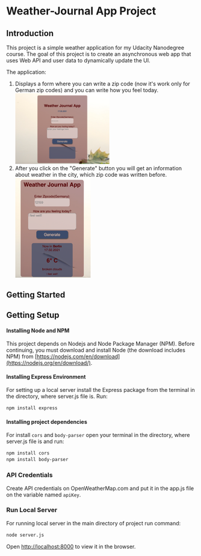 # Weather-Journal App Project

## **Introduction**

This project is a simple weather application for my Udacity Nanodegree course.
The goal of this project is to create an asynchronous web app that uses Web API and user data to dynamically update the UI.

The application:

1. Displays a form where you can write a zip code (now it's work only for German zip codes) and you can write how you feel today.
   <img src="img/app.png" width="250"/>
2. After you click on the "Generate" button you will get an information about weather in the city, which zip code was written before.
   <img src="img/result.png" width="200"/>

## **Getting Started**

## Getting Setup

#### Installing Node and NPM

This project depends on Nodejs and Node Package Manager (NPM). Before continuing, you must download and install Node (the download includes NPM) from [https://nodejs.com/en/download](https://nodejs.org/en/download/).

#### Installing Express Environment

For setting up a local server install the Express package from the terminal in the directory, where server.js file is. Run:

```bash
npm install express
```

#### Installing project dependencies

For install `cors` and `body-parser` open your terminal in the directory, where server.js file is and run:

```bash
npm install cors
npm install body-parser
```

### API Credentials

Create API credentials on OpenWeatherMap.com and put it in the app.js file on the variable named `apiKey`.

### Run Local Server

For running local server in the main directory of project run command:

```bash
node server.js
```

Open [http://localhost:8000](http://localhost:8000) to view it in the browser.
